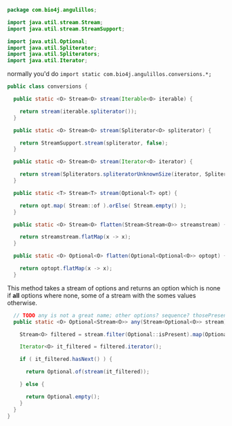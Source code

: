 
```java
package com.bio4j.angulillos;

import java.util.stream.Stream;
import java.util.stream.StreamSupport;

import java.util.Optional;
import java.util.Spliterator;
import java.util.Spliterators;
import java.util.Iterator;
```

normally you'd do `import static com.bio4j.angulillos.conversions.*;`

```java
public class conversions {

  public static <O> Stream<O> stream(Iterable<O> iterable) {

    return stream(iterable.spliterator());
  }

  public static <O> Stream<O> stream(Spliterator<O> spliterator) {

    return StreamSupport.stream(spliterator, false);
  }

  public static <O> Stream<O> stream(Iterator<O> iterator) {

    return stream(Spliterators.spliteratorUnknownSize(iterator, Spliterator.ORDERED));
  }

  public static <T> Stream<T> stream(Optional<T> opt) {

    return opt.map( Stream::of ).orElse( Stream.empty() );
  }

  public static <O> Stream<O> flatten(Stream<Stream<O>> streamstream) {

    return streamstream.flatMap(x -> x);
  }

  public static <O> Optional<O> flatten(Optional<Optional<O>> optopt) {

    return optopt.flatMap(x -> x);
  }
```

This method takes a stream of options and returns an option which is none if **all** options where none, some of a stream with the somes values otherwise.

```java
  // TODO any is not a great name; other options? sequence? thosePresent? somes?
  public static <O> Optional<Stream<O>> any(Stream<Optional<O>> stream) {

    Stream<O> filtered = stream.filter(Optional::isPresent).map(Optional::get);

    Iterator<O> it_filtered = filtered.iterator();

    if ( it_filtered.hasNext() ) {

      return Optional.of(stream(it_filtered));

    } else {

      return Optional.empty();
    }
  }
}

```




[main/java/com/bio4j/angulillos/conversions.java]: conversions.java.md
[main/java/com/bio4j/angulillos/Property.java]: Property.java.md
[main/java/com/bio4j/angulillos/QueryPredicate.java]: QueryPredicate.java.md
[main/java/com/bio4j/angulillos/TypedEdge.java]: TypedEdge.java.md
[main/java/com/bio4j/angulillos/TypedEdgeIndex.java]: TypedEdgeIndex.java.md
[main/java/com/bio4j/angulillos/TypedElement.java]: TypedElement.java.md
[main/java/com/bio4j/angulillos/TypedElementIndex.java]: TypedElementIndex.java.md
[main/java/com/bio4j/angulillos/TypedGraph.java]: TypedGraph.java.md
[main/java/com/bio4j/angulillos/TypedVertex.java]: TypedVertex.java.md
[main/java/com/bio4j/angulillos/TypedVertexIndex.java]: TypedVertexIndex.java.md
[main/java/com/bio4j/angulillos/TypedVertexQuery.java]: TypedVertexQuery.java.md
[main/java/com/bio4j/angulillos/UntypedGraph.java]: UntypedGraph.java.md
[test/java/com/bio4j/angulillos/TwitterGraph.java]: ../../../../../test/java/com/bio4j/angulillos/TwitterGraph.java.md
[test/java/com/bio4j/angulillos/TwitterGraphTestSuite.java]: ../../../../../test/java/com/bio4j/angulillos/TwitterGraphTestSuite.java.md